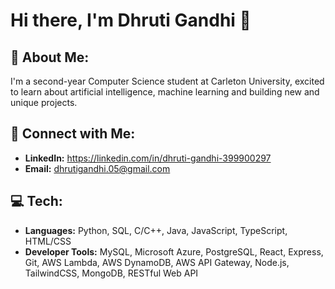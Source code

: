 # Hi there, I'm Dhruti Gandhi 👋

## 💫 About Me:
I'm a second-year Computer Science student at Carleton University, excited to learn about artificial intelligence, machine learning and building new and unique projects.

## 🔗 Connect with Me:
- **LinkedIn:** https://linkedin.com/in/dhruti-gandhi-399900297
- **Email:** dhrutigandhi.05@gmail.com

## 💻 Tech:
- **Languages:** Python, SQL, C/C++, Java, JavaScript, TypeScript, HTML/CSS
- **Developer Tools:** MySQL, Microsoft Azure, PostgreSQL, React, Express, Git, AWS Lambda, AWS DynamoDB, AWS API Gateway, Node.js, TailwindCSS, MongoDB, RESTful Web API
